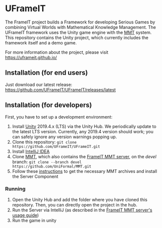 # UFrameIT

The FrameIT project builds a Framework for developing Serious Games by combining Virtual Worlds with Mathematical Knowledge Management. 
The UFrameIT framework uses the Unity game engine with the [MMT](https://uniformal.github.io/) system.
This repository contains the Unity project, which currently includes the framework itself and a demo game.

For more information about the project, please visit <https://uframeit.github.io/>

## Installation (for end users)

Just download our latest release: <https://github.com/UFrameIT/UFrameIT/releases/latest>

## Installation (for developers)

First, you have to set up a development environment:

1. Install [Unity](https://unity3d.com/de/get-unity/download) 2019.4.x (LTS) via the Unity Hub. We periodically update to the latest LTS version. Currently, any 2019.4 version should work; you can safely ignore any version warnings popping up.
2. Clone this repository: `git clone https://github.com/UFrameIT/UFrameIT.git`
3. Install [IntelliJ IDEA](https://www.jetbrains.com/de-de/idea/)
4. Clone [MMT](https://github.com/UniFormal/MMT/tree/devel), which also contains the [FrameIT MMT server](https://github.com/UniFormal/MMT/tree/devel/src/frameit-mmt), on the *devel* branch: `git clone --branch devel https://github.com/UniFormal/MMT.git`
5. Follow these [instructions](https://github.com/UniFormal/MMT/blob/devel/src/frameit-mmt/installation.md) to get the necessary MMT archives and install the Server Component

### Running

1. Open the Unity Hub and add the folder where you have cloned this repository. Then, you can directly open the project in the hub.
2. Run the Server via IntelliJ (as described in the [FrameIT MMT server's usage guide](https://github.com/UniFormal/MMT/tree/devel/src/frameit-mmt))
3. Run the game in unity

